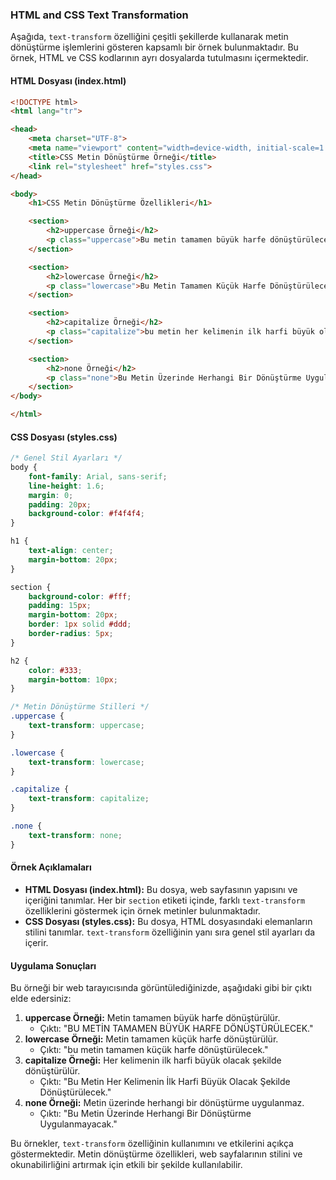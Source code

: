 ### HTML and CSS Text Transformation

Aşağıda, `text-transform` özelliğini çeşitli şekillerde kullanarak metin dönüştürme işlemlerini gösteren kapsamlı bir örnek bulunmaktadır. Bu örnek, HTML ve CSS kodlarının ayrı dosyalarda tutulmasını içermektedir.

#### HTML Dosyası (index.html)

```html
<!DOCTYPE html>
<html lang="tr">

<head>
    <meta charset="UTF-8">
    <meta name="viewport" content="width=device-width, initial-scale=1.0">
    <title>CSS Metin Dönüştürme Örneği</title>
    <link rel="stylesheet" href="styles.css">
</head>

<body>
    <h1>CSS Metin Dönüştürme Özellikleri</h1>

    <section>
        <h2>uppercase Örneği</h2>
        <p class="uppercase">Bu metin tamamen büyük harfe dönüştürülecek.</p>
    </section>

    <section>
        <h2>lowercase Örneği</h2>
        <p class="lowercase">Bu Metin Tamamen Küçük Harfe Dönüştürülecek.</p>
    </section>

    <section>
        <h2>capitalize Örneği</h2>
        <p class="capitalize">bu metin her kelimenin ilk harfi büyük olacak şekilde dönüştürülecek.</p>
    </section>

    <section>
        <h2>none Örneği</h2>
        <p class="none">Bu Metin Üzerinde Herhangi Bir Dönüştürme Uygulanmayacak.</p>
    </section>
</body>

</html>
```

#### CSS Dosyası (styles.css)

```css
/* Genel Stil Ayarları */
body {
    font-family: Arial, sans-serif;
    line-height: 1.6;
    margin: 0;
    padding: 20px;
    background-color: #f4f4f4;
}

h1 {
    text-align: center;
    margin-bottom: 20px;
}

section {
    background-color: #fff;
    padding: 15px;
    margin-bottom: 20px;
    border: 1px solid #ddd;
    border-radius: 5px;
}

h2 {
    color: #333;
    margin-bottom: 10px;
}

/* Metin Dönüştürme Stilleri */
.uppercase {
    text-transform: uppercase;
}

.lowercase {
    text-transform: lowercase;
}

.capitalize {
    text-transform: capitalize;
}

.none {
    text-transform: none;
}
```

#### Örnek Açıklamaları

* **HTML Dosyası (index.html):** Bu dosya, web sayfasının yapısını ve içeriğini tanımlar. Her bir `section` etiketi içinde, farklı `text-transform` özelliklerini göstermek için örnek metinler bulunmaktadır.
* **CSS Dosyası (styles.css):** Bu dosya, HTML dosyasındaki elemanların stilini tanımlar. `text-transform` özelliğinin yanı sıra genel stil ayarları da içerir.

#### Uygulama Sonuçları

Bu örneği bir web tarayıcısında görüntülediğinizde, aşağıdaki gibi bir çıktı elde edersiniz:

1. **uppercase Örneği:** Metin tamamen büyük harfe dönüştürülür.
   - Çıktı: "BU METİN TAMAMEN BÜYÜK HARFE DÖNÜŞTÜRÜLECEK."
2. **lowercase Örneği:** Metin tamamen küçük harfe dönüştürülür.
   - Çıktı: "bu metin tamamen küçük harfe dönüştürülecek."
3. **capitalize Örneği:** Her kelimenin ilk harfi büyük olacak şekilde dönüştürülür.
   - Çıktı: "Bu Metin Her Kelimenin İlk Harfi Büyük Olacak Şekilde Dönüştürülecek."
4. **none Örneği:** Metin üzerinde herhangi bir dönüştürme uygulanmaz.
   - Çıktı: "Bu Metin Üzerinde Herhangi Bir Dönüştürme Uygulanmayacak."

Bu örnekler, `text-transform` özelliğinin kullanımını ve etkilerini açıkça göstermektedir. Metin dönüştürme özellikleri, web sayfalarının stilini ve okunabilirliğini artırmak için etkili bir şekilde kullanılabilir.
